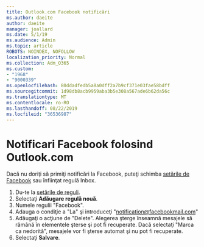 ```yaml
---
title: Outlook.com Facebook notificări
ms.author: daeite
author: daeite
manager: joallard
ms.date: 5/1/19
ms.audience: Admin
ms.topic: article
ROBOTS: NOINDEX, NOFOLLOW
localization_priority: Normal
ms.collection: Adm_O365
ms.custom:
- "1968"
- "9000339"
ms.openlocfilehash: 80ddadfedb5a8a0dff2a7b9cf371e03fae58bdff
ms.sourcegitcommit: 1d98db8acb9959aba3b5e308a567ade6b62da56c
ms.translationtype: MT
ms.contentlocale: ro-RO
ms.lasthandoff: 08/22/2019
ms.locfileid: "36536987"
---
```

# <a name="facebook-notifications-using-outlookcom"></a>Notificari Facebook folosind Outlook.com

Dacă nu doriţi să primiţi notificări la Facebook, puteţi schimba [setările de Facebook](https://www.facebook.com/settings?tab=notifications) sau înfiinţat regulă Inbox.

1. Du-te la [setările de reguli](https://outlook.live.com/mail/options/mail/rules/inboxRules).
1. Selectaţi **Adăugare regulă nouă**.
1. Numele regulii "Facebook".
1. Adauga o condiţie a "La" şi introduceţi "notification@facebookmail.com"
1. Adăugaţi o acţiune de "Delete". Alegerea şterge înseamnă mesajele să rămână în elementele şterse şi pot fi recuperate. Dacă selectaţi "Marca ca nedorită", mesajele vor fi şterse automat şi nu pot fi recuperate.
1. Selectaţi **Salvare**.